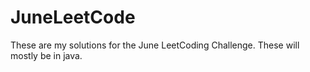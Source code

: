 # JuneLeetCode
These are my solutions for the June LeetCoding Challenge. These will mostly be in java.
